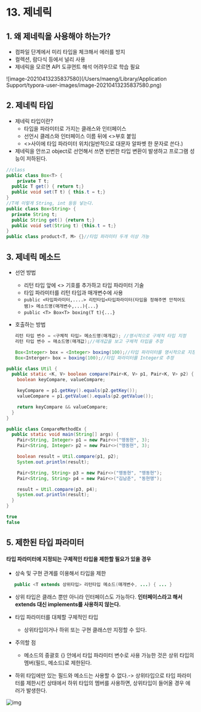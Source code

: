 # 13. 제네릭

## 1. 왜 제네릭을 사용해야 하는가?

- 컴파일 단계에서 미리 타입을 체크해서 에러를 방지
- 컬렉션, 람다식 등에서 널리 사용
- 제네릭을 모르면 API 도큐먼트 해석 어려우므로 학습 필요

![image-20210413235837580](/Users/maeng/Library/Application Support/typora-user-images/image-20210413235837580.png)

## 2. 제네릭 타입

- 제네릭 타입이란?
  - 타입을 파라미터로 가지는 클래스와 인터페이스
  - 선언시 클레스와 인터페이스 이름 뒤에 <>부호 붙임
  - <>사이에 타입 파라미터 위치(일반적으로 대문자 알파벳 한 문자로 쓴다.)
- 제네릭을 안쓰고 object로 선언해서 쓰면 빈번한 타입 변환이 발생하고 프로그램 성능이 저하된다.

```java
//class
public class Box<T> {
	private T t;
  public T get() { return t;}
  public void set(T t) { this.t = t;}
}
//T에 이렇게 String, int 등등 넣는다.
public class Box<String> {
  private String t;
  public String get() {return t;}
  public void set(String t) {this.t = t;}
}
public class product<T, M> {}//타입 파라미터 두개 이상 가능

```

## 3. 제네릭 메소드

- 선언 방법
  - 리턴 타입 앞에 <> 기호를 추가하고 타입 파라미터 기술
  - 타입 파라미터를 리턴 타입과 매개변수에 사용
  - `public <타입파라미터,....> 리턴타입<타입파라미터(타입을 정해주면 안적어도됌)> 메소드명(매개변수,...){...}`
  - `public <T> Box<T> boxing(T t){...}`

- 호출하는 방법

  ```java
  리턴 타입 변수 = <구체적 타입> 메소드명(매개값); //명시적으로 구체적 타입 지정
  리턴 타입 변수 = 매소드명(매개값);//매개값을 보고 구체적 타입을 추정
  ```

  ```java
  Box<Integer> box = <Integer> boxing(100);//타입 파라미터를 명시적으로 지정
  Box<Interger> box = boxing(100);//타입 파라미터를 Integer로 추정
  ```

```java
public class Util {
  public static <K, V> boolean compare(Pair<K, V> p1, Pair<K, V> p2) {
    boolean keyCompare, valueCompare;

    keyCompare = p1.getKey().equals(p2.getKey());
    valueCompare = p1.getValue().equals(p2.getValue());

    return keyCompare && valueCompare;
  }
}

```

```java
public class CompareMethodEx {
  public static void main(String[] args) {
    Pair<String, Integer> p1 = new Pair<>("맹동현", 3);
    Pair<String, Integer> p2 = new Pair<>("맹동현", 3);

    boolean result = Util.compare(p1, p2);
    System.out.println(result);

    Pair<String, String> p3 = new Pair<>("맹동현", "맹동현");
    Pair<String, String> p4 = new Pair<>("김남준", "동현맹");

    result = Util.compare(p3, p4);
    System.out.println(result);
  }
}
```

```java
true
false
```

## 5. 제한된 타입 파라미터

#### 타입 파라미터에 지정되는 구체적인 타입을 제한할 필요가 있을 경우

- 상속 및 구현 관계를 이용해서 타입을 제한

```java
   public <T extends 상위타입> 리턴타입 메소드(매개변수, ...) { ... } 
```

- 상위 타입은 클래스 뿐만 아니라 인터페이스도 가능하다. **인터페이스라고 해서 extends 대신 implements를 사용하지 않는다.**

- 타입 파라미터를 대체할 구체적인 타입
  - 상위타입이거나 하위 또는 구현 클래스만 지정할 수 있다.
- 주의할 점
  - 메소드의 중괄호 {} 안에서 타입 파라미터 변수로 사용 가능한 것은 상위 타입의 멤버(필드, 메소드)로 제한된다.
- 하위 타입에만 있는 필드와 메소드는 사용할 수 없다.-> 상위타입으로 타입 파라미터를 제한시킨 상태에서 하위 타입의 멤버를 사용하면, 상위타입이 들어올 경우 에러가 발생한다.

![img](/Users/maeng/Documents/typora/a.png)